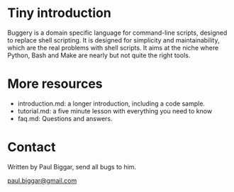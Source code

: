 Tiny introduction
==============================

Buggery is a domain specific language for command-line scripts, designed to
replace shell scripting. It is designed for simplicity and maintainability,
which are the real problems with shell scripts. It aims at the niche where
Python, Bash and Make are nearly but not quite the right tools. 

More resources
==============================

  - introduction.md:  a longer introduction, including a code sample.
  - tutorial.md:      a five minute lesson with everything you need to know
  - faq.md:           Questions and answers.

Contact
==============================

Written by Paul Biggar, send all bugs to him.

paul.biggar@gmail.com
